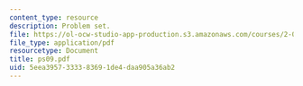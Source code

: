 ```yaml
---
content_type: resource
description: Problem set.
file: https://ol-ocw-studio-app-production.s3.amazonaws.com/courses/2-004-systems-modeling-and-control-ii-fall-2007/5eea3957333383691de4daa905a36ab2_ps09.pdf
file_type: application/pdf
resourcetype: Document
title: ps09.pdf
uid: 5eea3957-3333-8369-1de4-daa905a36ab2
---
```

